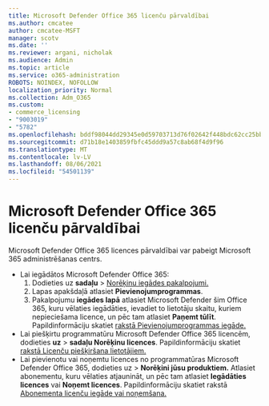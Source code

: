```yaml
---
title: Microsoft Defender Office 365 licenču pārvaldībai
ms.author: cmcatee
author: cmcatee-MSFT
manager: scotv
ms.date: ''
ms.reviewer: argani, nicholak
ms.audience: Admin
ms.topic: article
ms.service: o365-administration
ROBOTS: NOINDEX, NOFOLLOW
localization_priority: Normal
ms.collection: Adm_O365
ms.custom:
- commerce_licensing
- "9003019"
- "5782"
ms.openlocfilehash: bddf98044dd29345e0d59703713d76f02642f448bdc62cc25bb356933d524f21
ms.sourcegitcommit: d71b18e1403859fbfc45ddd9a57c8ab68f4d9f96
ms.translationtype: MT
ms.contentlocale: lv-LV
ms.lasthandoff: 08/06/2021
ms.locfileid: "54501139"
---
```

# <a name="microsoft-defender-for-office-365-license-management"></a>Microsoft Defender Office 365 licenču pārvaldībai

Microsoft Defender Office 365 licences pārvaldībai var pabeigt Microsoft 365 administrēšanas centrs.

- Lai iegādātos Microsoft Defender Office 365:
    1. Dodieties uz **sadaļu**  >  [Norēķinu iegādes pakalpojumi.](https://go.microsoft.com/fwlink/p/?linkid=868433)
    2. Lapas apakšdaļā atlasiet **Pievienojumprogrammas**.
    3. Pakalpojumu **iegādes lapā** atlasiet Microsoft Defender šim Office 365, kuru vēlaties iegādāties, ievadiet to lietotāju skaitu, kuriem nepieciešama licence, un pēc tam atlasiet **Paņemt tūlīt**. Papildinformāciju skatiet [rakstā Pievienojumprogrammas iegāde.](/microsoft-365/commerce/buy-or-edit-an-add-on)
- Lai piešķirtu programmatūru Microsoft Defender Office 365 licencēm, dodieties **uz**  >  **sadaļu Norēķinu licences**. Papildinformāciju skatiet [rakstā Licenču piešķiršana lietotājiem.](/microsoft-365/admin/manage/assign-licenses-to-users)
- Lai pievienotu vai noņemtu licences no programmatūras Microsoft Defender Office 365, dodieties uz  >  **Norēķini jūsu produktiem.** Atlasiet abonementu, kuru vēlaties atjaunināt, un pēc tam atlasiet **Iegādāties licences** vai **Noņemt licences**. Papildinformāciju skatiet rakstā [Abonementa licenču iegāde vai noņemšana.](/microsoft-365/commerce/licenses/buy-licenses)
